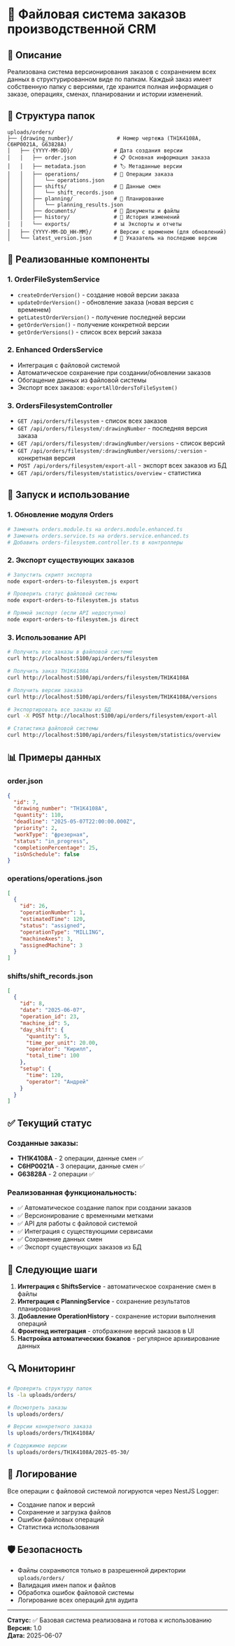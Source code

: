 # 📁 Файловая система заказов производственной CRM

## 🎯 Описание

Реализована система версионирования заказов с сохранением всех данных в структурированном виде по папкам. Каждый заказ имеет собственную папку с версиями, где хранится полная информация о заказе, операциях, сменах, планировании и истории изменений.

## 📂 Структура папок

```
uploads/orders/
├── {drawing_number}/              # Номер чертежа (TH1K4108A, C6HP0021A, G63828A)
│   ├── {YYYY-MM-DD}/             # Дата создания версии
│   │   ├── order.json            # 📋 Основная информация заказа
│   │   ├── metadata.json         # 🏷️ Метаданные версии  
│   │   ├── operations/           # 🔧 Операции заказа
│   │   │   └── operations.json
│   │   ├── shifts/               # 👥 Данные смен
│   │   │   └── shift_records.json
│   │   ├── planning/             # 📅 Планирование
│   │   │   └── planning_results.json
│   │   ├── documents/            # 📄 Документы и файлы
│   │   ├── history/              # 📝 История изменений
│   │   └── exports/              # 📊 Экспорты и отчеты
│   ├── {YYYY-MM-DD_HH-MM}/       # Версии с временем (для обновлений)
│   └── latest_version.json       # 🔗 Указатель на последнюю версию
```

## 🔧 Реализованные компоненты

### 1. **OrderFileSystemService**
- `createOrderVersion()` - создание новой версии заказа
- `updateOrderVersion()` - обновление заказа (новая версия с временем)
- `getLatestOrderVersion()` - получение последней версии
- `getOrderVersion()` - получение конкретной версии
- `getOrderVersions()` - список всех версий заказа

### 2. **Enhanced OrdersService**
- Интеграция с файловой системой
- Автоматическое сохранение при создании/обновлении заказов
- Обогащение данных из файловой системы
- Экспорт всех заказов: `exportAllOrdersToFileSystem()`

### 3. **OrdersFilesystemController** 
- `GET /api/orders/filesystem` - список всех заказов
- `GET /api/orders/filesystem/:drawingNumber` - последняя версия заказа
- `GET /api/orders/filesystem/:drawingNumber/versions` - список версий
- `GET /api/orders/filesystem/:drawingNumber/versions/:version` - конкретная версия
- `POST /api/orders/filesystem/export-all` - экспорт всех заказов из БД
- `GET /api/orders/filesystem/statistics/overview` - статистика

## 🚀 Запуск и использование

### 1. Обновление модуля Orders
```bash
# Заменить orders.module.ts на orders.module.enhanced.ts
# Заменить orders.service.ts на orders.service.enhanced.ts
# Добавить orders-filesystem.controller.ts в контроллеры
```

### 2. Экспорт существующих заказов
```bash
# Запустить скрипт экспорта
node export-orders-to-filesystem.js export

# Проверить статус файловой системы
node export-orders-to-filesystem.js status

# Прямой экспорт (если API недоступно)
node export-orders-to-filesystem.js direct
```

### 3. Использование API
```bash
# Получить все заказы в файловой системе
curl http://localhost:5100/api/orders/filesystem

# Получить заказ TH1K4108A
curl http://localhost:5100/api/orders/filesystem/TH1K4108A

# Получить версии заказа
curl http://localhost:5100/api/orders/filesystem/TH1K4108A/versions

# Экспортировать все заказы из БД
curl -X POST http://localhost:5100/api/orders/filesystem/export-all

# Статистика файловой системы
curl http://localhost:5100/api/orders/filesystem/statistics/overview
```

## 📊 Примеры данных

### order.json
```json
{
  "id": 7,
  "drawing_number": "TH1K4108A",
  "quantity": 110,
  "deadline": "2025-05-07T22:00:00.000Z",
  "priority": 2,
  "workType": "фрезерная",
  "status": "in_progress",
  "completionPercentage": 25,
  "isOnSchedule": false
}
```

### operations/operations.json
```json
[
  {
    "id": 26,
    "operationNumber": 1,
    "estimatedTime": 120,
    "status": "assigned",
    "operationType": "MILLING",
    "machineAxes": 3,
    "assignedMachine": 3
  }
]
```

### shifts/shift_records.json
```json
[
  {
    "id": 8,
    "date": "2025-06-07",
    "operation_id": 23,
    "machine_id": 5,
    "day_shift": {
      "quantity": 5,
      "time_per_unit": 20.00,
      "operator": "Кирилл",
      "total_time": 100
    },
    "setup": {
      "time": 120,
      "operator": "Андрей"
    }
  }
]
```

## ✅ Текущий статус

### Созданные заказы:
- **TH1K4108A** - 2 операции, данные смен ✅
- **C6HP0021A** - 3 операции, данные смен ✅  
- **G63828A** - 2 операции ✅

### Реализованная функциональность:
- ✅ Автоматическое создание папок при создании заказов
- ✅ Версионирование с временными метками
- ✅ API для работы с файловой системой
- ✅ Интеграция с существующими сервисами
- ✅ Сохранение данных смен
- ✅ Экспорт существующих заказов из БД

## 🔄 Следующие шаги

1. **Интеграция с ShiftsService** - автоматическое сохранение смен в файлы
2. **Интеграция с PlanningService** - сохранение результатов планирования
3. **Добавление OperationHistory** - сохранение истории выполнения операций
4. **Фронтенд интеграция** - отображение версий заказов в UI
5. **Настройка автоматических бэкапов** - регулярное архивирование данных

## 🔍 Мониторинг

```bash
# Проверить структуру папок
ls -la uploads/orders/

# Посмотреть заказы
ls uploads/orders/

# Версии конкретного заказа  
ls uploads/orders/TH1K4108A/

# Содержимое версии
ls uploads/orders/TH1K4108A/2025-05-30/
```

## 📝 Логирование

Все операции с файловой системой логируются через NestJS Logger:
- Создание папок и версий
- Сохранение и загрузка файлов
- Ошибки файловых операций
- Статистика использования

## 🛡️ Безопасность

- Файлы сохраняются только в разрешенной директории `uploads/orders/`
- Валидация имен папок и файлов
- Обработка ошибок файловой системы
- Логирование всех операций для аудита

---

**Статус:** ✅ Базовая система реализована и готова к использованию
**Версия:** 1.0  
**Дата:** 2025-06-07
